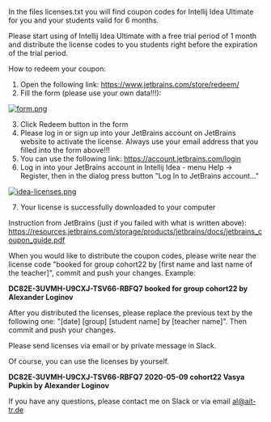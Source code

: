 In the files licenses.txt you will find coupon codes for Intellij Idea Ultimate for you 
and your students valid for 6 months.

Please start using of Intellij Idea Ultimate with a free trial period of 1 month 
and distribute the license codes to you students right before the expiration of the
trial period.

How to redeem your coupon:
1. Open the following link: https://www.jetbrains.com/store/redeem/
2. Fill the form (please use your own data!!!):

[![form.png](https://i.postimg.cc/d3GkTC4C/form.png)](https://postimg.cc/WqbbBdRp)

3. Click Redeem button in the form
4. Please log in or sign up into your JetBrains account on JetBrains website to activate the license. 
Always use your email address that you filled into the form above!!! 
5. You can use the following link: https://account.jetbrains.com/login
6. Log in into your JetBrains account in Intellij Idea - menu Help -> Register,
then in the dialog press button "Log In to JetBrains account..."

[![idea-licenses.png](https://i.postimg.cc/zX1RYdGF/idea-licenses.png)](https://postimg.cc/V5DNjWMJ)

7. Your license is successfully downloaded to your computer

Instruction from JetBrains (just if you failed with what is written above): https://resources.jetbrains.com/storage/products/jetbrains/docs/jetbrains_coupon_guide.pdf

When you would like to distribute the coupon codes, please write near the license code 
"booked for group cohort22 by [first name and last name of the teacher]", commit and push your changes.
Example:

**DC82E-3UVMH-U9CXJ-TSV66-RBFQ7 booked for group cohort22 by Alexander Loginov**

After you distributed the licenses, please replace the previous text by the following one: 
"[date] [group] [student name] by [teacher name]". Then commit and push your changes.

Please send licenses via email or by private message in Slack.

Of course, you can use the licenses by yourself. 

**DC82E-3UVMH-U9CXJ-TSV66-RBFQ7 2020-05-09 cohort22 Vasya Pupkin by Alexander Loginov**

If you have any questions, please contact me on Slack or via email al@ait-tr.de